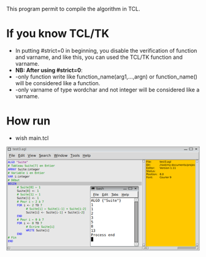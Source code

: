 This program permit to compile the algorithm in TCL.

# If you know TCL/TK
* In putting #strict=0 in beginning, you disable the verification of function and varname,
 and like this, you can used the TCL/TK function and varname.
* **NB: After using #strict=0**:
 * -only function write like function_name(arg1,...,argn) or function_name() will be considered like a function.
 * -only varname of type wordchar and not integer will be considered like a varname.

# How run
* wish main.tcl

![Image](https://raw.githubusercontent.com/pythonbrad/algo_to_tcl/master/Screenshot.png)
